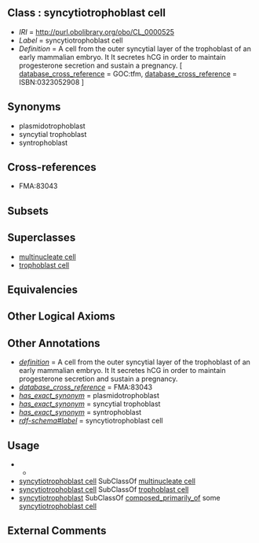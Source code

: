 
## Class : syncytiotrophoblast cell

 * *IRI* = http://purl.obolibrary.org/obo/CL_0000525
 * *Label* = syncytiotrophoblast cell
 * *Definition* = A cell from the outer syncytial layer of the trophoblast of an early mammalian embryo. It It secretes hCG in order to maintain progesterone secretion and sustain a pregnancy. [ [database_cross_reference](../../ef/oboInOwl#hasDbXref.md) = GOC:tfm, [database_cross_reference](../../ef/oboInOwl#hasDbXref.md) = ISBN:0323052908 ]

## Synonyms

 * plasmidotrophoblast
 * syncytial trophoblast
 * syntrophoblast

## Cross-references

 * FMA:83043

## Subsets


## Superclasses

 * [multinucleate cell](../../CL/28/CL_0000228.md)
 * [trophoblast cell](../../CL/51/CL_0000351.md)

## Equivalencies


## Other Logical Axioms


## Other Annotations

 * *[definition](../../IAO/15/IAO_0000115.md)* = A cell from the outer syncytial layer of the trophoblast of an early mammalian embryo. It It secretes hCG in order to maintain progesterone secretion and sustain a pregnancy.
 * *[database_cross_reference](../../ef/oboInOwl#hasDbXref.md)* = FMA:83043
 * *[has_exact_synonym](../../ym/oboInOwl#hasExactSynonym.md)* = plasmidotrophoblast
 * *[has_exact_synonym](../../ym/oboInOwl#hasExactSynonym.md)* = syncytial trophoblast
 * *[has_exact_synonym](../../ym/oboInOwl#hasExactSynonym.md)* = syntrophoblast
 * *[rdf-schema#label](../../el/rdf-schema#label.md)* = syncytiotrophoblast cell

## Usage

 * -
 * [syncytiotrophoblast cell](../../CL/25/CL_0000525.md) SubClassOf [multinucleate cell](../../CL/28/CL_0000228.md)
 * [syncytiotrophoblast cell](../../CL/25/CL_0000525.md) SubClassOf [trophoblast cell](../../CL/51/CL_0000351.md)
 * [syncytiotrophoblast](../../UBERON/71/UBERON_0000371.md) SubClassOf [composed_primarily_of](../../RO/73/RO_0002473.md) some [syncytiotrophoblast cell](../../CL/25/CL_0000525.md)

## External Comments


